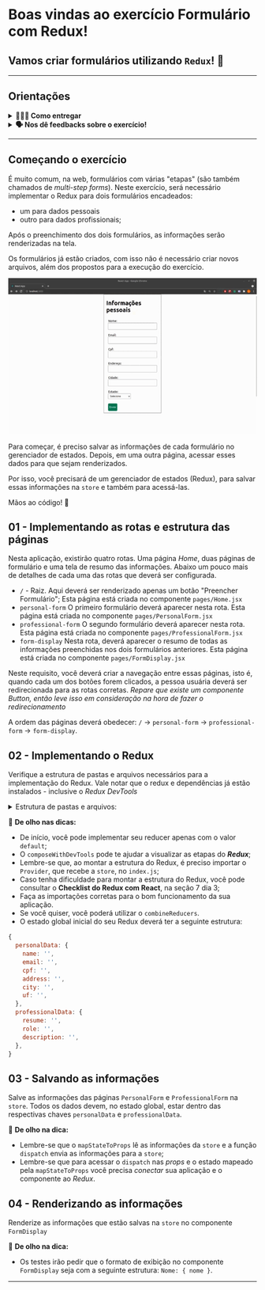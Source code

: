 # Boas vindas ao exercício Formulário com Redux!

## Vamos criar formulários utilizando `Redux`! 🚀

---

## Orientações

<details>
  <summary>
    <strong>🤷🏽‍♀️ Como entregar</strong>
  </summary><br>

  Para entregar o seu projeto você deverá criar um *Pull Request* neste repositório.

  > Lembre-se que você pode consultar nosso conteúdo sobre [Git & GitHub](https://app.betrybe.com/learn/course/5e938f69-6e32-43b3-9685-c936530fd326/module/fc998c60-386e-46bc-83ca-4269beb17e17/section/fe827a71-3222-4b4d-a66f-ed98e09961af/day/35e03d5e-6341-4a8c-84d1-b4308b2887ef/lesson/573db55d-f451-455d-bdb5-66545668f436) e nosso [Blog - Git & GitHub](https://blog.betrybe.com/tecnologia/git-e-github/) sempre que precisar!

</details>

<details>
  <summary><strong>🗣 Nos dê feedbacks sobre o exercício!</strong></summary> <br />

Ao finalizar e submeter o exercício, não se esqueça de avaliar sua experiência preenchendo o formulário. Leva menos de 3 minutos!

[FORMULÁRIO DE AVALIAÇÃO](https://be-trybe.typeform.com/to/ZTeR4IbH#cohort_hidden=CH28-A&template=betrybe/sd-0x-exercise-forms-redux)

</details>

---

## Começando o exercício

É muito comum, na web, formulários com várias "etapas" (são também chamados de *multi-step forms*). Neste exercício, será necessário implementar o Redux para dois formulários encadeados:

- um para dados pessoais
- outro para dados profissionais;

Após o preenchimento dos dois formulários, as informações serão renderizadas na tela.

Os formulários já estão criados, com isso não é necessário criar novos arquivos, além dos propostos para a execução do exercício.

![forms-redux](form-redux.gif)

Para começar, é preciso salvar as informações de cada formulário no gerenciador de estados. Depois, em uma outra página, acessar esses dados para que sejam renderizados.

Por isso, você precisará de um gerenciador de estados (Redux), para salvar essas informações na `store` e também para acessá-las.

Mãos ao código! 💪

## 01 - Implementando as rotas e estrutura das páginas

Nesta aplicação, existirão quatro rotas. Uma página *Home*, duas páginas de formulário e uma tela de resumo das informações. Abaixo um pouco mais de detalhes de cada uma das rotas que deverá ser configurada.

- `/` - Raiz. Aqui deverá ser renderizado apenas um botão "Preencher Formulário"; Esta página está criada no componente `pages/Home.jsx`
- `personal-form` O primeiro formulário deverá aparecer nesta rota. Esta página está criada no componente `pages/PersonalForm.jsx`
- `professional-form` O segundo formulário deverá aparecer nesta rota. Esta página está criada no componente `pages/ProfessionalForm.jsx`
- `form-display` Nesta rota, deverá aparecer o resumo de todas as informações preenchidas nos dois formulários anteriores. Esta página está criada no componente `pages/FormDisplay.jsx`

Neste requisito, você deverá criar a navegação entre essas páginas, isto é, quando cada um dos botões forem clicados, a pessoa usuária deverá ser redirecionada para as rotas corretas. *Repare que existe um componente Button, então leve isso em consideração na hora de fazer o redirecionamento*

A ordem das páginas deverá obedecer: `/` -> `personal-form` -> `professional-form` -> `form-display`.

## 02 - Implementando o Redux

Verifique a estrutura de pastas e arquivos necessários para a implementação do Redux. Vale notar que o redux e dependências já estão instalados - inclusive o *Redux DevTools*

<details>
  <summary>
    Estrutura de pastas e arquivos:
  </summary>

- A pasta `src/redux` para agrupar todos os arquivos relacionados ao Redux;
- A pasta `src/redux/actions/` para armazenar as `actions` do projeto;
- A pasta `src/redux/reducers` para armazenar os `reducers` do projeto;
- O arquivo `src/redux/index.js`, que será o arquivo responsável por criar e exportar a `store` da aplicação.
- Implemente o `reducer`.
- Implemente a `store`.
- Implemente as `actions`.

</details>

👀 **De olho nas dicas:**

- De início, você pode implementar seu reducer apenas com o valor `default`;
- O `composeWithDevTools` pode te ajudar a visualizar as etapas do ***Redux***;
- Lembre-se que, ao montar a estrutura do Redux, é preciso importar o `Provider`, que recebe a `store`, no `index.js`;
- Caso tenha dificuldade para montar a estrutura do Redux, você pode consultar o **Checklist do Redux com React**, na seção 7 dia 3;
- Faça as importações corretas para o bom funcionamento da sua aplicação.
- Se você quiser, você poderá utilizar o `combineReducers`.
- O estado global inicial do seu Redux deverá ter a seguinte estrutura:

```javascript
{
  personalData: {
    name: '',
    email: '',
    cpf: '',
    address: '',
    city: '',
    uf: '',
  },
  professionalData: {
    resume: '',
    role: '',
    description: '',
  },
}
```

## 03 - Salvando as informações

Salve as informações das páginas `PersonalForm` e `ProfessionalForm` na `store`. Todos os dados devem, no estado global, estar dentro das respectivas chaves `personalData` e `professionalData`.

👀 **De olho na dica:**

- Lembre-se que o `mapStateToProps` lê as informações da `store` e a função `dispatch` envia as informações para a `store`;
- Lembre-se que para acessar o `dispatch` nas *props* e o estado mapeado pela `mapStateToProps` você precisa *conectar* sua aplicação e o componente ao *Redux*.

## 04 - Renderizando as informações

Renderize as informações que estão salvas na `store` no componente `FormDisplay`

👀 **De olho na dica:**

- Os testes irão pedir que o formato de exibição no componente `FormDisplay` seja com a seguinte estrutura: `Nome: { nome }`.

---
